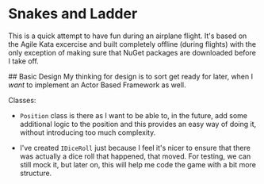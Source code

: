 # Snakes and Ladder

This is a quick attempt to have fun during an airplane flight. It's based on the Agile Kata excercise and built completely offline (during flights) with the only exception of making sure that NuGet packages are downloaded before I take off.

## Basic Design
My thinking for design is to sort get ready for later, when I _want_ to implement an Actor Based Framework as well.

Classes:

* `Position` class is there as I want to be able to, in the future, add some additional logic to the position and this provides an easy way of doing it, without introducing too much complexity.

* I've created `IDiceRoll` just because I feel it's nicer to ensure that there was actually a dice roll that happened, that moved. For testing, we can still mock it, but later on, this will help me code the game with a bit more structure.